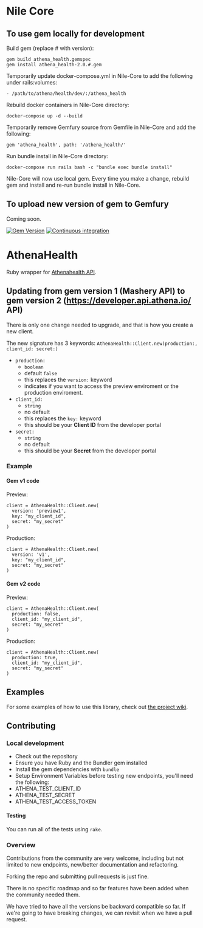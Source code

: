# Nile Core

## To use gem locally for development
Build gem (replace # with version):
```
gem build athena_health.gemspec
gem install athena_health-2.0.#.gem
```
Temporarily update docker-compose.yml in Nile-Core to add the following under rails:volumes:
```
- /path/to/athena/health/dev/:/athena_health
```
Rebuild docker containers in Nile-Core directory:
```
docker-compose up -d --build
```
Temporarily remove Gemfury source from Gemfile in Nile-Core and add the following:
```
gem 'athena_health', path: '/athena_health/'
```
Run bundle install in Nile-Core directory:
```
docker-compose run rails bash -c "bundle exec bundle install"
```
Nile-Core will now use local gem. Every time you make a change, rebuild gem and install and re-run bundle install in Nile-Core.

## To upload new version of gem to Gemfury
Coming soon.

[![Gem Version](https://badge.fury.io/rb/athena_health.svg)](https://badge.fury.io/rb/athena_health)
[![Continuous integration](https://github.com/HealthTechDevelopers/athena_health/actions/workflows/ci.yml/badge.svg?branch=master)](https://github.com/HealthTechDevelopers/athena_health/actions/workflows/ci.yml)

# AthenaHealth

Ruby wrapper for [Athenahealth API](https://docs.athenahealth.com/api/).

## Updating from gem version 1 (Mashery API) to gem version 2 (https://developer.api.athena.io/ API)

There is only one change needed to upgrade, and that is how you create a new client. 

The new signature has 3 keywords:
```AthenaHealth::Client.new(production:, client_id: secret:)```
* `production:`
  * `boolean` 
  * default `false`
  * this replaces the `version:` keyword
  * indicates if you want to access the preview enviroment or the production enviroment.
* `client_id:`
  * `string`
  * no default
  * this replaces the `key:` keyword
  * this should be your **Client ID** from the developer portal
* `secret:`
  * `string`
  * no default
  * this should be your **Secret** from the developer portal

### Example
#### Gem v1 code
Preview: 
```
client = AthenaHealth::Client.new(
  version: 'preview1',
  key: "my_client_id",
  secret: "my_secret"
)
```
Production: 
```
client = AthenaHealth::Client.new(
  version: 'v1',
  key: "my_client_id",
  secret: "my_secret"
)
```
#### Gem v2 code
Preview: 
```
client = AthenaHealth::Client.new(
  production: false,
  client_id: "my_client_id",
  secret: "my_secret"
)
```
Production: 
```
client = AthenaHealth::Client.new(
  production: true,
  client_id: "my_client_id",
  secret: "my_secret"
)
```

## Examples

For some examples of how to use this library, check out [the project wiki](https://github.com/HealthTechDevelopers/athena_health/wiki).

## Contributing

### Local development

 - Check out the repository
 - Ensure you have Ruby and the Bundler gem installed
 - Install the gem dependencies with `bundle`
 - Setup Environment Variables before testing new endpoints, you'll need the following:
  - ATHENA_TEST_CLIENT_ID
  - ATHENA_TEST_SECRET
  - ATHENA_TEST_ACCESS_TOKEN

#### Testing

You can run all of the tests using `rake`.

### Overview

Contributions from the community are very welcome, including but not limited to new endpoints, new/better documentation and refactoring.

Forking the repo and submitting pull requests is just fine.

There is no specific roadmap and so far features have been added when the community needed them.

We have tried to have all the versions be backward compatible so far. If we're going to have breaking changes, we can revisit when we have a pull request.
